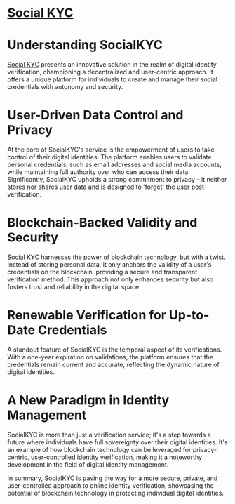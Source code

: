# [Social KYC](https://socialkyc.io/)

# Understanding SocialKYC

[Social KYC](https://socialkyc.io/) presents an innovative solution in the realm of digital identity verification, championing a decentralized and user-centric approach. It offers a unique platform for individuals to create and manage their social credentials with autonomy and security.

# User-Driven Data Control and Privacy

At the core of SocialKYC's service is the empowerment of users to take control of their digital identities. The platform enables users to validate personal credentials, such as email addresses and social media accounts, while maintaining full authority over who can access their data. Significantly, SocialKYC upholds a strong commitment to privacy – it neither stores nor shares user data and is designed to 'forget' the user post-verification.

# Blockchain-Backed Validity and Security

[Social KYC](https://socialkyc.io/) harnesses the power of blockchain technology, but with a twist. Instead of storing personal data, it only anchors the validity of a user's credentials on the blockchain, providing a secure and transparent verification method. This approach not only enhances security but also fosters trust and reliability in the digital space.

# Renewable Verification for Up-to-Date Credentials

A standout feature of SocialKYC is the temporal aspect of its verifications. With a one-year expiration on validations, the platform ensures that the credentials remain current and accurate, reflecting the dynamic nature of digital identities.

# A New Paradigm in Identity Management

SocialKYC is more than just a verification service; it's a step towards a future where individuals have full sovereignty over their digital identities. It's an example of how blockchain technology can be leveraged for privacy-centric, user-controlled identity verification, making it a noteworthy development in the field of digital identity management.
  
In summary, SocialKYC is paving the way for a more secure, private, and user-controlled approach to online identity verification, showcasing the potential of blockchain technology in protecting individual digital identities.
